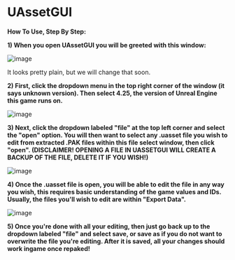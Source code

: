 # UAssetGUI

**How To Use, Step By Step:**

**1) When you open UAssetGUI you will be greeted with this window:**

![image](https://user-images.githubusercontent.com/113730560/200187816-357b5c94-b027-457d-9b3b-a23725f0e675.png)

It looks pretty plain, but we will change that soon.

**2) First, click the dropdown menu in the top right corner of the window (it says unknown version). Then select 4.25, the version of Unreal Engine this game runs on.**

![image](https://user-images.githubusercontent.com/113730560/200188224-3c0e0100-6c94-4602-a1b1-871dc8b7dee8.png)

**3) Next, click the dropdown labeled "file" at the top left corner and select the "open" option. You will then want to select any .uasset file you wish to edit from extracted .PAK files within this file select window, then click "open". (DISCLAIMER! OPENING A FILE IN UASSETGUI WILL CREATE A BACKUP OF THE FILE, DELETE IT IF YOU WISH!)**

![image](https://user-images.githubusercontent.com/113730560/200188451-c58ef9df-adeb-4eb9-8edd-023e0943416f.png)

**4) Once the .uasset file is open, you will be able to edit the file in any way you wish, this requires basic understanding of the game values and IDs. Usually, the files you'll wish to edit are within "Export Data".**

![image](https://user-images.githubusercontent.com/113730560/200188555-736e60d6-01a1-4955-8877-4399dd107096.png)

**5) Once you're done with all your editing, then just go back up to the dropdown labeled "file" and select save, or save as if you do not want to overwrite the file you're editing. After it is saved, all your changes should work ingame once repaked!**
